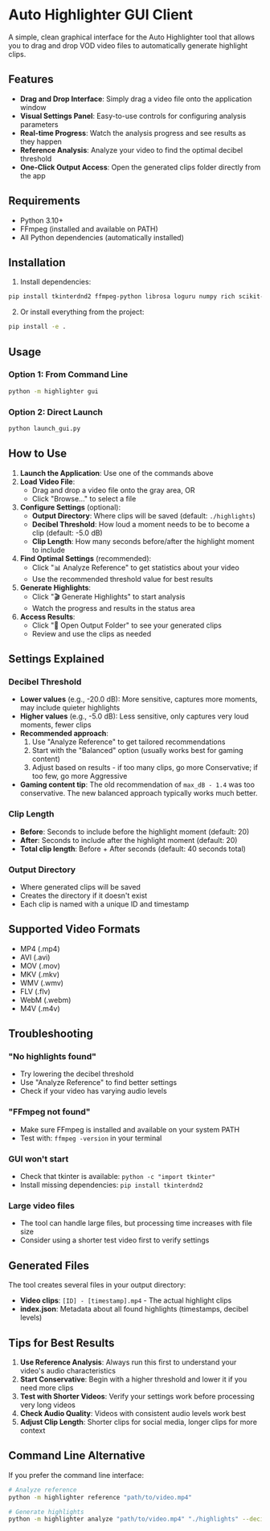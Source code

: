 # Auto Highlighter GUI Client

A simple, clean graphical interface for the Auto Highlighter tool that allows you to drag and drop VOD video files to automatically generate highlight clips.

## Features

- **Drag and Drop Interface**: Simply drag a video file onto the application window
- **Visual Settings Panel**: Easy-to-use controls for configuring analysis parameters
- **Real-time Progress**: Watch the analysis progress and see results as they happen
- **Reference Analysis**: Analyze your video to find the optimal decibel threshold
- **One-Click Output Access**: Open the generated clips folder directly from the app

## Requirements

- Python 3.10+
- FFmpeg (installed and available on PATH)
- All Python dependencies (automatically installed)

## Installation

1. Install dependencies:
```bash
pip install tkinterdnd2 ffmpeg-python librosa loguru numpy rich scikit-learn typer
```

2. Or install everything from the project:
```bash
pip install -e .
```

## Usage

### Option 1: From Command Line
```bash
python -m highlighter gui
```

### Option 2: Direct Launch
```bash
python launch_gui.py
```

## How to Use

1. **Launch the Application**: Use one of the commands above
2. **Load Video File**: 
   - Drag and drop a video file onto the gray area, OR
   - Click "Browse..." to select a file
3. **Configure Settings** (optional):
   - **Output Directory**: Where clips will be saved (default: `./highlights`)
   - **Decibel Threshold**: How loud a moment needs to be to become a clip (default: -5.0 dB)
   - **Clip Length**: How many seconds before/after the highlight moment to include
4. **Find Optimal Settings** (recommended):
   - Click "📊 Analyze Reference" to get statistics about your video
   - Use the recommended threshold value for best results
5. **Generate Highlights**:
   - Click "🎬 Generate Highlights" to start analysis
   - Watch the progress and results in the status area
6. **Access Results**:
   - Click "📁 Open Output Folder" to see your generated clips
   - Review and use the clips as needed

## Settings Explained

### Decibel Threshold
- **Lower values** (e.g., -20.0 dB): More sensitive, captures more moments, may include quieter highlights
- **Higher values** (e.g., -5.0 dB): Less sensitive, only captures very loud moments, fewer clips
- **Recommended approach**: 
  1. Use "Analyze Reference" to get tailored recommendations
  2. Start with the "Balanced" option (usually works best for gaming content)
  3. Adjust based on results - if too many clips, go more Conservative; if too few, go more Aggressive
- **Gaming content tip**: The old recommendation of `max_dB - 1.4` was too conservative. The new balanced approach typically works much better.

### Clip Length
- **Before**: Seconds to include before the highlight moment (default: 20)
- **After**: Seconds to include after the highlight moment (default: 20)
- **Total clip length**: Before + After seconds (default: 40 seconds total)

### Output Directory
- Where generated clips will be saved
- Creates the directory if it doesn't exist
- Each clip is named with a unique ID and timestamp

## Supported Video Formats

- MP4 (.mp4)
- AVI (.avi)
- MOV (.mov)
- MKV (.mkv)
- WMV (.wmv)
- FLV (.flv)
- WebM (.webm)
- M4V (.m4v)

## Troubleshooting

### "No highlights found"
- Try lowering the decibel threshold
- Use "Analyze Reference" to find better settings
- Check if your video has varying audio levels

### "FFmpeg not found"
- Make sure FFmpeg is installed and available on your system PATH
- Test with: `ffmpeg -version` in your terminal

### GUI won't start
- Check that tkinter is available: `python -c "import tkinter"`
- Install missing dependencies: `pip install tkinterdnd2`

### Large video files
- The tool can handle large files, but processing time increases with file size
- Consider using a shorter test video first to verify settings

## Generated Files

The tool creates several files in your output directory:

- **Video clips**: `[ID] - [timestamp].mp4` - The actual highlight clips
- **index.json**: Metadata about all found highlights (timestamps, decibel levels)

## Tips for Best Results

1. **Use Reference Analysis**: Always run this first to understand your video's audio characteristics
2. **Start Conservative**: Begin with a higher threshold and lower it if you need more clips
3. **Test with Shorter Videos**: Verify your settings work before processing very long videos
4. **Check Audio Quality**: Videos with consistent audio levels work best
5. **Adjust Clip Length**: Shorter clips for social media, longer clips for more context

## Command Line Alternative

If you prefer the command line interface:

```bash
# Analyze reference
python -m highlighter reference "path/to/video.mp4"

# Generate highlights
python -m highlighter analyze "path/to/video.mp4" "./highlights" --decibel_threshold -5.0
```